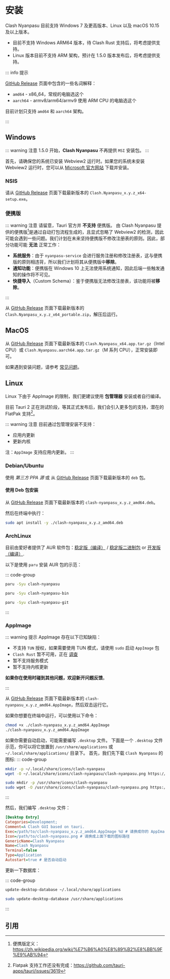# 安装

Clash Nyanpasu 目前支持 Windows 7 及更高版本、Linux 以及 macOS 10.15 及以上版本。

- 目前不支持 Windows ARM64 版本，待 Clash Rust 支持后，将考虑提供支持。
- Linux 版本目前不支持 ARM 架构，预计在 1.5.0 版本发布后，将考虑提供支持。

::: info 提示

[GitHub Release](https://github.com/LibNyanpasu/clash-nyanpasu/releases) 页面中包含的一些名词解释：

- `amd64` - x86_64，常规的电脑选这个
- `aarch64` - armv8/arm64/armv9 使用 ARM CPU 的电脑选这个

目前计划只支持 `amd64` 和 `aarch64` 架构。

:::

## Windows

::: warning 注意
1.5.0 开始，**Clash Nyanpasu** 不再提供 `MSI` 安装包。
:::

首先，请确保您的系统已安装 Webview2 运行时。如果您的系统未安装 Webview2 运行时，您可以从 [Microsoft 官方网站](https://developer.microsoft.com/en-us/microsoft-edge/webview2/) 下载并安装。

### NSIS

请从 [GitHub Release](https://github.com/LibNyanpasu/clash-nyanpasu/releases) 页面下载最新版本的 `Clash.Nyanpasu_x.y.z_x64-setup.exe`。

### 便携版

::: warning 注意
请留意，Tauri 官方并 **不支持** 便携版。
由 Clash Nyanpasu 提供的便携版[^1]是通过自动打包流程生成的，且显式忽略了 Webview2 的检测，因此可能会遇到一些问题。我们计划在未来坚持便携版不修改注册表的原则。因此，部分功能可能 **无法** 正常工作：

- **系统服务**：由于 `nyanpasu-service` 会进行服务注册和修改注册表，这与便携版的原则相违背，所以我们计划将其从便携版中**移除**。
- **通知功能**：便携版在 Windows 10 上无法使用系统通知，因此后端一些触发通知的操作将不可见。
- **快捷导入**（Custom Schema）：鉴于便携版无法修改注册表，该功能将被**移除**。

:::

从 [GitHub Release](https://github.com/LibNyanpasu/clash-nyanpasu/releases) 页面下载最新版本的 `Clash.Nyanpasu_x.y.z_x64_portable.zip`，解压后运行。

## MacOS

从 [GitHub Release](https://github.com/LibNyanpasu/clash-nyanpasu/releases) 页面下载最新版本的 `Clash.Nyanpasu_x64.app.tar.gz`（Intel CPU）或 `Clash.Nyanpasu.aarch64.app.tar.gz`（M 系列 CPU），正常安装即可。

如果遇到安装问题，请参考 [常见问题](../others/faq)。

## Linux

Linux 下由于 AppImage 的限制，我们更建议使用 **包管理器** 安装或者自行编译。

目前 Tauri 2 正在测试阶段，等其正式发布后，我们会引入更多包的支持，潜在的 FlatPak 支持[^2]。

::: warning 注意
目前通过包管理安装不支持：

- 应用内更新
- 更新内核

注：`AppImage` 支持应用内更新。
:::

### Debian/Ubuntu

使用 _第三方 PPA 源_ 或 从 [GitHub Release](https://github.com/LibNyanpasu/clash-nyanpasu/releases) 页面下载最新版本的 `deb` 包。

#### 使用 Deb 包安装

从 [GitHub Release](https://github.com/LibNyanpasu/clash-nyanpasu/releases) 页面下载最新版本的 `clash-nyanpasu_x.y.z_amd64.deb`。

然后在终端中执行：

```bash
sudo apt install -y ./clash-nyanpasu_x.y.z_amd64.deb
```

### ArchLinux

目前由爱好者提供了 AUR 软件包：[稳定版（编译）](https://aur.archlinux.org/packages/clash-nyanpasu) / [稳定版二进制包](https://aur.archlinux.org/packages/clash-nyanpasu-bin) or [开发版（编译）](https://aur.archlinux.org/packages/clash-nyanpasu-git).

以下是使用 `paru` 安装 AUR 包的示范：

::: code-group

```bash [稳定版 (需要编译) ]
paru -Syu clash-nyanpasu
```

```bash [稳定版 (预编译)]
paru -Syu clash-nyanpasu-bin
```

```bash [开发版 (需要编译)]
paru -Syu clash-nyanpasu-git
```

:::

### AppImage

::: warning 提示
AppImage 存在以下已知缺陷：

- 不支持 `TUN` 授权，如果需要使用 TUN 模式，请使用 `sudo` 启动 `AppImage` 包
- `Clash Rust` 暂不可用，正在 [调查](https://github.com/libnyanpasu/clash-nyanpasu/issues/1448)
- 暂不支持服务模式
- 暂不支持内核更新

**如果你在使用时碰到其他问题，欢迎新开问题反馈**。

:::

从 [GitHub Release](https://github.com/LibNyanpasu/clash-nyanpasu/releases) 页面下载最新版本的 `clash-nyanpasu_x.y.z_amd64.AppImage`，然后双击运行它。

如果你想要在终端中运行，可以使用以下命令：

```bash
chmod +x ./clash-nyanpasu_x.y.z_amd64.AppImage
./clash-nyanpasu_x.y.z_amd64.AppImage
```

如果你需要自动启动，可能需要编写 `.desktop` 文件。
下面是一个 `.desktop` 文件示范，你可以将它放置到 `/usr/share/applications` 或 `~/.local/share/applications/` 目录下。
首先，我们先下载 `Clash Nyanpasu` 的图标:
::: code-group

```bash [用户目录]
mkdir -p ~/.local/share/icons/clash-nyanpasu
wget -O ~/.local/share/icons/clash-nyanpasu/clash-nyanpasu.png https://raw.githubusercontent.com/libnyanpasu/clash-nyanpasu/main/frontend/nyanpasu/src/assets/image/logo-box.png
```

```bash [系统目录]
sudo mkdir -p /usr/share/icons/clash-nyanpasu
sudo wget -O /usr/share/icons/clash-nyanpasu/clash-nyanpasu.png https://raw.githubusercontent.com/libnyanpasu/clash-nyanpasu/main/frontend/nyanpasu/src/assets/image/logo-box.png
```

:::

然后，我们编写 `.desktop` 文件：

```ini
[Desktop Entry]
Categories=Development;
Comment=A Clash GUI based on tauri.
Exec=/path/to/clash-nyanpasu_x.y.z_amd64.AppImage %U # 请换成你的 AppImage 路径
Icon=/path/to/clash-nyanpasu.png # 请换成上面下载的图标路径
GenericName=Clash Nyanpasu
Name=Clash Nyanpasu
Terminal=false
Type=Application
Autostart=true # 是否自动启动
```

更新一下数据库：

::: code-group

```bash [用户目录]
update-desktop-database ~/.local/share/applications
```

```bash [系统目录]
sudo update-desktop-database /usr/share/applications
```

:::

## 引用

[^1]: 便携版定义：https://zh.wikipedia.org/wiki/%E7%B6%A0%E8%89%B2%E8%BB%9F%E9%AB%94

[^2]: Flatpak 支持工作还没有完成：https://github.com/tauri-apps/tauri/issues/3619
